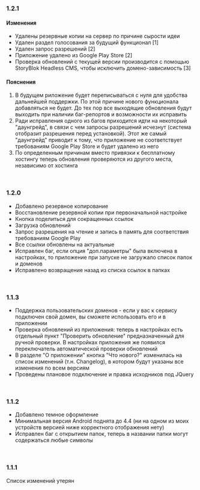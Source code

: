 ### 1.2.1

#### Изменения

- Удалены резервные копии на сервер по причине сырости идеи
- Удален раздел голосования за будущий функционал [1]
- Удален запрос разрешений [2]
- Приложение удалено из Google Play Store [2]
- Проверка обновлений с текущей версии производится с помощью StoryBlok Headless CMS, чтобы исключить домено-зависимость [3]

#### Пояснения

1. В будущем риложение будет переписываться с нуля для удобства дальнейшей поддержки. По этой причине нового функционала добавляться не будет. До тех пор все выходящие обновления будут выходить при наличии баг-репортов и возможности их исправить
2. Ради исправления одного из багов приходится идти на некоторый "даунгрейд", в связи с чем запросы разрешений исчезнут (система отобразит разрешения перед установкой). Этот же самый "даунгрейд" приводит к тому, что приложение не соответствует требованиям Google Play Store и будет удалено из него
3. По определенным причинам вместо привязки к бесплатному хостингу теперь обновления проверяются из другого места, независимо от хостинга

<br>

### 1.2.0

- Добавлено резервное копирование
- Восстановление резервной копии при первоначальной настройке
- Кнопка поделиться для сокращенных ссылок
- Загрузка обновлений
- Запрос разрешения на чтение и запись в память для соответствия требованиям Google Play
- Все ссылки обновлены на актуальные
- Исправлен баг, если опция "доп.параметры" была включена в настройках, то приложение при запуске не загружало список папок и доменов
- Исправлено возвращение назад из списка ссылок в папках

<br>

### 1.1.3

- Поддержка пользовательских доменов - если у вас к сервису подключен свой домен, вы сможете использовать его и в приложении
- Проверка обновлений из приложения: теперь в настройках есть отдельный пункт "Проверить обновление" предназначенный для ручной проверки. В настройках приложения же появился переключатель автоматической проверки обновлений
- В разделе "О приложении" кнопка "Что нового?" изменилась на список изменений (т.н. Changelog), в котором будут указаны все изменения по всем версиям
- Проведены плановое подключение и правка исходников под JQuery

<br>

### 1.1.2

- Добавлено темное оформление
- Минимальная версия Android поднята до 4.4 (ни на одном из моих устройств версией ниже корректного отображения нету)
- Исправлен баг с открытием папок, теперь в названии папки могут содержаться любые символы

<br>

### 1.1.1

Список изменений утерян
